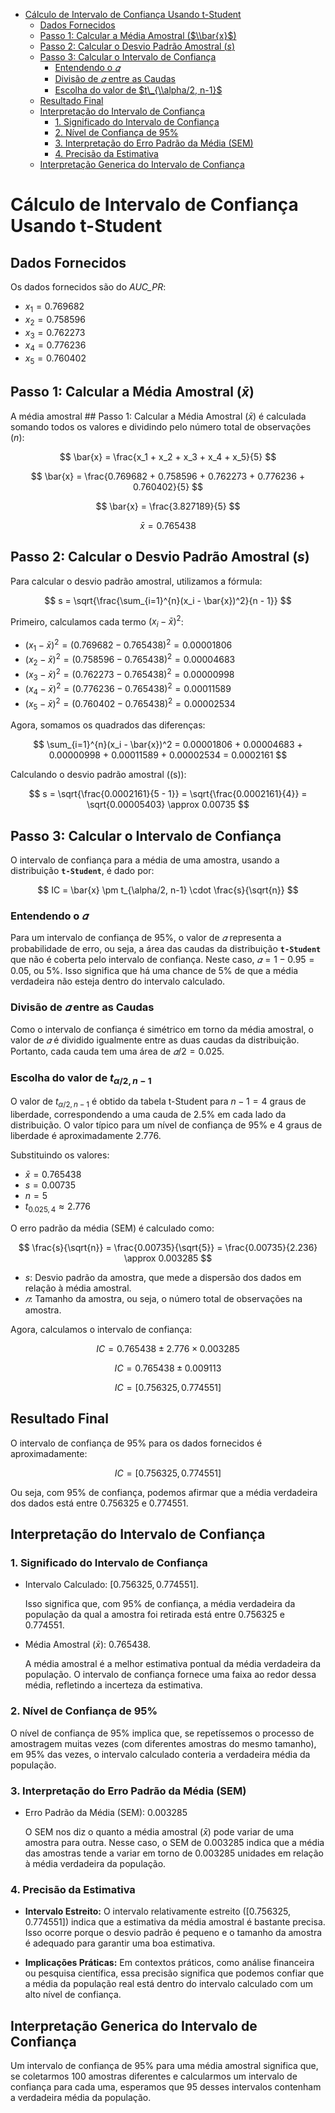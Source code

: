 
- [Cálculo de Intervalo de Confiança Usando t-Student](#cálculo-de-intervalo-de-confiança-usando-t-student)
  - [Dados Fornecidos](#dados-fornecidos)
  - [Passo 1: Calcular a Média Amostral ($\\bar{x}$)](#passo-1-calcular-a-média-amostral-barx)
  - [Passo 2: Calcular o Desvio Padrão Amostral ($s$)](#passo-2-calcular-o-desvio-padrão-amostral-s)
  - [Passo 3: Calcular o Intervalo de Confiança](#passo-3-calcular-o-intervalo-de-confiança)
    - [Entendendo o $𝛼$](#entendendo-o-𝛼)
    - [Divisão de $𝛼$ entre as Caudas](#divisão-de-𝛼-entre-as-caudas)
    - [Escolha do valor de $t\_{\\alpha/2, n-1}$](#escolha-do-valor-de-t_alpha2-n-1)
  - [Resultado Final](#resultado-final)
  - [Interpretação do Intervalo de Confiança](#interpretação-do-intervalo-de-confiança)
    - [1. Significado do Intervalo de Confiança](#1-significado-do-intervalo-de-confiança)
    - [2. Nível de Confiança de 95%](#2-nível-de-confiança-de-95)
    - [3. Interpretação do Erro Padrão da Média (SEM)](#3-interpretação-do-erro-padrão-da-média-sem)
    - [4. Precisão da Estimativa](#4-precisão-da-estimativa)
  - [Interpretação Generica do Intervalo de Confiança](#interpretação-generica-do-intervalo-de-confiança)

# Cálculo de Intervalo de Confiança Usando t-Student

## Dados Fornecidos

Os dados fornecidos são do *AUC_PR*:

- $x_1 = 0.769682$
- $x_2 = 0.758596$
- $x_3 = 0.762273$
- $x_4 = 0.776236$
- $x_5 = 0.760402$


## Passo 1: Calcular a Média Amostral ($\bar{x}$)

A média amostral ## Passo 1: Calcular a Média Amostral ($\bar{x}$) é calculada somando todos os valores e dividindo pelo número total de observações ($n$):

$$
\bar{x} = \frac{x_1 + x_2 + x_3 + x_4 + x_5}{5}
$$

$$
\bar{x} = \frac{0.769682 + 0.758596 + 0.762273 + 0.776236 + 0.760402}{5}
$$

$$
\bar{x} = \frac{3.827189}{5}
$$

$$
\bar{x} = 0.765438
$$


## Passo 2: Calcular o Desvio Padrão Amostral ($s$)

Para calcular o desvio padrão amostral, utilizamos a fórmula:

$$
s = \sqrt{\frac{\sum_{i=1}^{n}(x_i - \bar{x})^2}{n - 1}}
$$

Primeiro, calculamos cada termo $(x_i - \bar{x})^2$:

- $(x_1 - \bar{x})^2 = (0.769682 - 0.765438)^2 = 0.00001806$
- $(x_2 - \bar{x})^2 = (0.758596 - 0.765438)^2 = 0.00004683$
- $(x_3 - \bar{x})^2 = (0.762273 - 0.765438)^2 = 0.00000998$
- $(x_4 - \bar{x})^2 = (0.776236 - 0.765438)^2 = 0.00011589$
- $(x_5 - \bar{x})^2 = (0.760402 - 0.765438)^2 = 0.00002534$


Agora, somamos os quadrados das diferenças:

$$
\sum_{i=1}^{n}(x_i - \bar{x})^2 = 0.00001806 + 0.00004683 + 0.00000998 + 0.00011589 + 0.00002534 = 0.0002161
$$

Calculando o desvio padrão amostral (\(s\)):

$$
s = \sqrt{\frac{0.0002161}{5 - 1}} = \sqrt{\frac{0.0002161}{4}} = \sqrt{0.00005403} \approx 0.00735
$$


## Passo 3: Calcular o Intervalo de Confiança

O intervalo de confiança para a média de uma amostra, usando a distribuição **`t-Student`**, é dado por:

$$
IC = \bar{x} \pm t_{\alpha/2, n-1} \cdot \frac{s}{\sqrt{n}}
$$

### Entendendo o $𝛼$

Para um intervalo de confiança de 95%, o valor de  $𝛼$ representa a probabilidade de erro, ou seja, a área das caudas da distribuição **`t-Student`** que não é coberta pelo intervalo de confiança. Neste caso, $𝛼=1−0.95=0.05$, ou 5%. Isso significa que há uma chance de 5% de que a média verdadeira não esteja dentro do intervalo calculado.

### Divisão de $𝛼$ entre as Caudas

Como o intervalo de confiança é simétrico em torno da média amostral, o valor de $𝛼$ é dividido igualmente entre as duas caudas da distribuição. Portanto, cada cauda tem uma área de $𝛼/2=0.025$.

### Escolha do valor de $t_{\alpha/2, n-1}$

O valor de $t_{\alpha/2, n-1}$ é obtido da tabela t-Student para $n−1=4$ graus de liberdade, correspondendo a uma cauda de 2.5% em cada lado da distribuição. O valor típico para um nível de confiança de 95% e 4 graus de liberdade é aproximadamente 2.776.

Substituindo os valores:

- $\bar{x} = 0.765438$
- $s = 0.00735$
- $n = 5$
- $t_{0.025, 4} \approx 2.776$


O erro padrão da média (SEM) é calculado como:

$$
\frac{s}{\sqrt{n}} = \frac{0.00735}{\sqrt{5}} = \frac{0.00735}{2.236} \approx 0.003285
$$

- $s$: Desvio padrão da amostra, que mede a dispersão dos dados em relação à média amostral.
- $𝑛$: Tamanho da amostra, ou seja, o número total de observações na amostra.

Agora, calculamos o intervalo de confiança:

$$
IC = 0.765438 \pm 2.776 \times 0.003285
$$

$$
IC = 0.765438 \pm 0.009113
$$

$$
IC = [0.756325, 0.774551]
$$

## Resultado Final

O intervalo de confiança de 95% para os dados fornecidos é aproximadamente:

$$
IC = [0.756325, 0.774551]
$$

Ou seja, com 95% de confiança, podemos afirmar que a média verdadeira dos dados está entre 0.756325 e 0.774551.

## Interpretação do Intervalo de Confiança

### 1. Significado do Intervalo de Confiança

- Intervalo Calculado: $[0.756325,0.774551]$.

    Isso significa que, com 95% de confiança, a média verdadeira da população da qual a amostra foi retirada está entre 0.756325 e 0.774551.

- Média Amostral ($\bar{x}$): 0.765438.

    A média amostral é a melhor estimativa pontual da média verdadeira da população. O intervalo de confiança fornece uma faixa ao redor dessa média, refletindo a incerteza da estimativa.

### 2. Nível de Confiança de 95%

O nível de confiança de 95% implica que, se repetíssemos o processo de amostragem muitas vezes (com diferentes amostras do mesmo tamanho), em 95% das vezes, o intervalo calculado conteria a verdadeira média da população.

### 3. Interpretação do Erro Padrão da Média (SEM)

- Erro Padrão da Média (SEM): $0.003285$

    O SEM nos diz o quanto a média amostral ($\bar{x}$) pode variar de uma amostra para outra. Nesse caso, o SEM de $0.003285$ indica que a média das amostras tende a variar em torno de $0.003285$ unidades em relação à média verdadeira da população.

### 4. Precisão da Estimativa
- **Intervalo Estreito:** O intervalo relativamente estreito ($[0.756325,0.774551]$) indica que a estimativa da média amostral é bastante precisa. Isso ocorre porque o desvio padrão é pequeno e o tamanho da amostra é adequado para garantir uma boa estimativa.

- **Implicações Práticas:** Em contextos práticos, como análise financeira ou pesquisa científica, essa precisão significa que podemos confiar que a média da população real está dentro do intervalo calculado com um alto nível de confiança.

## Interpretação Generica do Intervalo de Confiança 

Um intervalo de confiança de 95% para uma média amostral significa que, se coletarmos 100 amostras diferentes e calcularmos um intervalo de confiança para cada uma, esperamos que 95 desses intervalos contenham a verdadeira média da população.